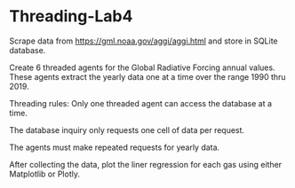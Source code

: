 # Threading-Lab4
Scrape data from https://gml.noaa.gov/aggi/aggi.html and store in SQLite database.

Create 6 threaded agents for the Global Radiative Forcing annual values. These agents extract the yearly data one at a time over the range 1990 thru 2019.

Threading rules:
  Only one threaded agent can access the database at a time. 

  The database inquiry only requests one cell of data per request. 

  The agents must make repeated requests for yearly data. 
  
After collecting the data, plot the liner regression for each gas using either Matplotlib or Plotly.
